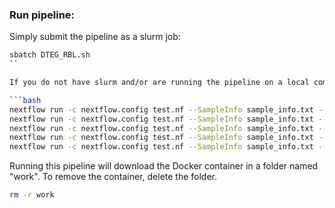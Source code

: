 ### Run pipeline:

Simply submit the pipeline as a slurm job:

```bash
sbatch DTEG_RBL.sh
``

If you do not have slurm and/or are running the pipeline on a local computer (not recommended), you may run the different parts of the workflow as follow:

```bash
nextflow run -c nextflow.config test.nf --SampleInfo sample_info.txt --Process AlignRNA
nextflow run -c nextflow.config test.nf --SampleInfo sample_info.txt --Process RunRiboSeq
nextflow run -c nextflow.config test.nf --SampleInfo sample_info.txt --Process RunHTseq
nextflow run -c nextflow.config test.nf --SampleInfo sample_info.txt --Process MergeCounts
nextflow run -c nextflow.config test.nf --SampleInfo sample_info.txt --Process DTEG
```

Running this pipeline will download the Docker container in a folder named "work". To remove the container, delete the folder.

```bash
rm -r work
```
